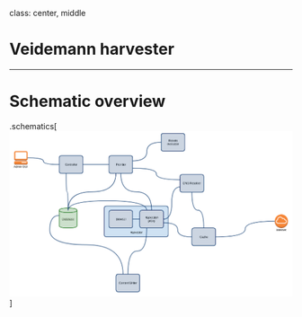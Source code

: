 
class: center, middle

# Veidemann harvester

---

# Schematic overview

.schematics[
  ![schematic overview](harvester-components.png#useless "Schematic overview")
]
